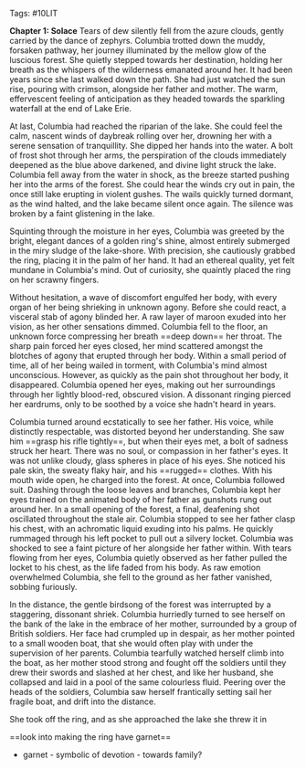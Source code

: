Tags: #10LIT 

**Chapter 1: Solace**
Tears of dew silently fell from the azure clouds, gently carried by the dance of zephyrs. Columbia trotted down the muddy, forsaken pathway, her journey illuminated by the mellow glow of the luscious forest. She quietly stepped towards her destination, holding her breath as the whispers of the wilderness emanated around her. It had been years since she last walked down the path. She had just watched the sun rise, pouring with crimson, alongside her father and mother. The warm, effervescent feeling of anticipation as they headed towards the sparkling waterfall at the end of Lake Erie. 

At last, Columbia had reached the riparian of the lake. She could feel the calm, nascent winds of daybreak rolling over her, drowning her with a serene sensation of tranquillity. She dipped her hands into the water. A bolt of frost shot through her arms, the perspiration of the clouds immediately deepened as the blue above darkened, and divine light struck the lake. Columbia fell away from the water in shock, as the breeze started pushing her into the arms of the forest. She could hear the winds cry out in pain, the once still lake erupting in violent gushes. The wails quickly turned dormant, as the wind halted, and the lake became silent once again. The silence was broken by a faint glistening in the lake. 

Squinting through the moisture in her eyes, Columbia was greeted by the bright, elegant dances of a golden ring's shine, almost entirely submerged in the miry sludge of the lake-shore. With precision, she cautiously grabbed the ring, placing it in the palm of her hand. It had an ethereal quality, yet felt mundane in Columbia's mind. Out of curiosity, she quaintly placed the ring on her scrawny fingers. 

Without hesitation, a wave of discomfort engulfed her body, with every organ of her being shrieking in unknown agony. Before she could react, a visceral stab of agony blinded her. A raw layer of maroon exuded into her vision, as her other sensations dimmed. Columbia fell to the floor, an unknown force compressing her breath ==deep down== her throat. The sharp pain forced her eyes closed, her mind scattered amongst the blotches of agony that erupted through her body. Within a small period of time, all of her being wailed in torment, with Columbia's mind almost unconscious. However, as quickly as the pain shot throughout her body, it disappeared. Columbia opened her eyes, making out her surroundings through her lightly blood-red, obscured vision. A dissonant ringing pierced her eardrums, only to be soothed by a voice she hadn't heard in years.

Columbia turned around ecstatically to see her father. His voice, while distinctly respectable, was distorted beyond her understanding. She saw him ==grasp his rifle tightly==, but when their eyes met, a bolt of sadness struck her heart. There was no soul, or compassion in her father's eyes. It was not unlike cloudy, glass spheres in place of his eyes. She noticed his pale skin, the sweaty flaky hair, and his ==rugged== clothes. With his mouth wide open, he charged into the forest. At once, Columbia followed suit. Dashing through the loose leaves and branches, Columbia kept her eyes trained on the animated body of her father as gunshots rung out around her. In a small opening of the forest, a final, deafening shot oscillated throughout the stale air. Columbia stopped to see her father clasp his chest, with an achromatic liquid exuding into his palms. He quickly rummaged through his left pocket to pull out a silvery locket. Columbia was shocked to see a faint picture of her alongside her father within. With tears flowing from her eyes, Columbia quietly observed as her father pulled the locket to his chest, as the life faded from his body. As raw emotion overwhelmed Columbia, she fell to the ground as her father vanished, sobbing furiously.

In the distance, the gentle birdsong of the forest was interrupted by a staggering, dissonant shriek. Columbia hurriedly turned to see herself on the bank of the lake in the embrace of her mother, surrounded by a group of British soldiers. Her face had crumpled up in despair, as her mother pointed to a small wooden boat, that she would often play with under the supervision of her parents. Columbia tearfully watched herself climb into the boat, as her mother stood strong and fought off the soldiers until they drew their swords and slashed at her chest, and like her husband, she collapsed and laid in a pool of the same colourless fluid. Peering over the heads of the soldiers, Columbia saw herself frantically setting sail her fragile boat, and drift into the distance. 

She took off the ring, and as she approached the lake she threw it in



==look into making the ring have garnet==
- garnet - symbolic of devotion - towards family?